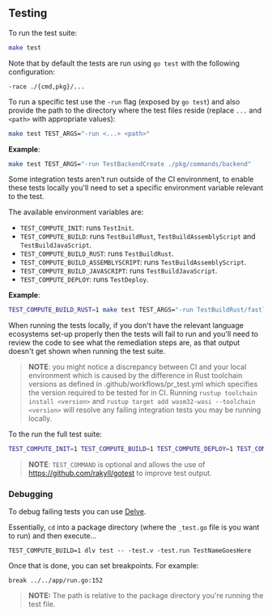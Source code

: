 ## Testing

To run the test suite:

```sh
make test
```

Note that by default the tests are run using `go test` with the following configuration:

```
-race ./{cmd,pkg}/...
```

To run a specific test use the `-run` flag (exposed by `go test`) and also provide the path to the directory where the test files reside (replace `...` and `<path>` with appropriate values):

```sh
make test TEST_ARGS="-run <...> <path>"
```

**Example**:

```sh
make test TEST_ARGS="-run TestBackendCreate ./pkg/commands/backend"
```

Some integration tests aren't run outside of the CI environment, to enable these tests locally you'll need to set a specific environment variable relevant to the test.

The available environment variables are:

- `TEST_COMPUTE_INIT`: runs `TestInit`.
- `TEST_COMPUTE_BUILD`: runs `TestBuildRust`, `TestBuildAssemblyScript` and `TestBuildJavaScript`.
- `TEST_COMPUTE_BUILD_RUST`: runs `TestBuildRust`.
- `TEST_COMPUTE_BUILD_ASSEMBLYSCRIPT`: runs `TestBuildAssemblyScript`.
- `TEST_COMPUTE_BUILD_JAVASCRIPT`: runs `TestBuildJavaScript`.
- `TEST_COMPUTE_DEPLOY`: runs `TestDeploy`.

**Example**:

```sh
TEST_COMPUTE_BUILD_RUST=1 make test TEST_ARGS="-run TestBuildRust/fastly_crate_prerelease ./pkg/compute/..." 
```

When running the tests locally, if you don't have the relevant language ecosystems set-up properly then the tests will fail to run and you'll need to review the code to see what the remediation steps are, as that output doesn't get shown when running the test suite.

> **NOTE**: you might notice a discrepancy between CI and your local environment which is caused by the difference in Rust toolchain versions as defined in .github/workflows/pr_test.yml which specifies the version required to be tested for in CI. Running `rustup toolchain install <version>` and `rustup target add wasm32-wasi --toolchain <version>` will resolve any failing integration tests you may be running locally.

To the run the full test suite:

```sh
TEST_COMPUTE_INIT=1 TEST_COMPUTE_BUILD=1 TEST_COMPUTE_DEPLOY=1 TEST_COMMAND=gotest make all
```

> **NOTE**: `TEST_COMMAND` is optional and allows the use of https://github.com/rakyll/gotest to improve test output.

### Debugging

To debug failing tests you can use [Delve](<>).

Essentially, `cd` into a package directory (where the `_test.go` file is you want to run) and then execute...

```
TEST_COMPUTE_BUILD=1 dlv test -- -test.v -test.run TestNameGoesHere
```

Once that is done, you can set breakpoints. For example:

```
break ../../app/run.go:152
```

> **NOTE:** The path is relative to the package directory you're running the test file.
